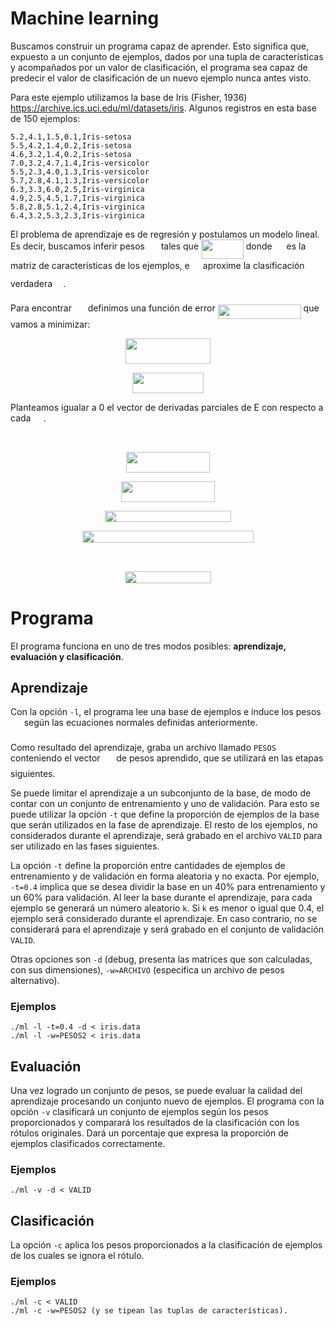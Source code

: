 # Machine learning

Buscamos construir un programa capaz de aprender. Esto significa que, expuesto a un conjunto de ejemplos, dados por una tupla de características y acompañados por un valor de clasificación, el programa sea capaz de predecir el valor de clasificación de un nuevo ejemplo nunca antes visto.

Para este ejemplo utilizamos la base de Iris (Fisher, 1936) https://archive.ics.uci.edu/ml/datasets/iris. Algunos registros en esta base de 150 ejemplos:

    5.2,4.1,1.5,0.1,Iris-setosa
    5.5,4.2,1.4,0.2,Iris-setosa
    4.6,3.2,1.4,0.2,Iris-setosa
    7.0,3.2,4.7,1.4,Iris-versicolor
    5.5,2.3,4.0,1.3,Iris-versicolor
    5.7,2.8,4.1,1.3,Iris-versicolor
    6.3,3.3,6.0,2.5,Iris-virginica
    4.9,2.5,4.5,1.7,Iris-virginica
    5.8,2.8,5.1,2.4,Iris-virginica
    6.4,3.2,5.3,2.3,Iris-virginica

El problema de aprendizaje es de regresión y postulamos un modelo lineal. Es decir, buscamos inferir pesos <img src="/tex/84c95f91a742c9ceb460a83f9b5090bf.svg?invert_in_darkmode&sanitize=true" align=middle width=17.80826024999999pt height=22.465723500000017pt/> tales que <img src="/tex/44dfb70f6cb7b8cbf207a44d953f0ea3.svg?invert_in_darkmode&sanitize=true" align=middle width=67.83093734999999pt height=31.141535699999984pt/> donde <img src="/tex/cbfb1b2a33b28eab8a3e59464768e810.svg?invert_in_darkmode&sanitize=true" align=middle width=14.908688849999992pt height=22.465723500000017pt/> es la matriz de características de los ejemplos, e <img src="/tex/e917ccfa010eeeb2e3795437b4409a24.svg?invert_in_darkmode&sanitize=true" align=middle width=13.19638649999999pt height=31.141535699999984pt/> aproxime la clasificación verdadera <img src="/tex/91aac9730317276af725abd8cef04ca9.svg?invert_in_darkmode&sanitize=true" align=middle width=13.19638649999999pt height=22.465723500000017pt/>.

Para encontrar <img src="/tex/84c95f91a742c9ceb460a83f9b5090bf.svg?invert_in_darkmode&sanitize=true" align=middle width=17.80826024999999pt height=22.465723500000017pt/> definimos una función de error <img src="/tex/68ffbd2936b035f51e14ebf3167b4a60.svg?invert_in_darkmode&sanitize=true" align=middle width=133.03245614999997pt height=22.648391699999998pt/> que vamos a minimizar:

<p align="center"><img src="/tex/2196a0cd525cc946fd0cec03f6e31d49.svg?invert_in_darkmode&sanitize=true" align=middle width=136.58967959999998pt height=41.10931275pt/></p>

<p align="center"><img src="/tex/8b6de22ec658a2615de5252e1968274d.svg?invert_in_darkmode&sanitize=true" align=middle width=113.7586659pt height=32.990165999999995pt/></p>

Planteamos igualar a 0 el vector de derivadas parciales de E con respecto a cada <img src="/tex/c2a29561d89e139b3c7bffe51570c3ce.svg?invert_in_darkmode&sanitize=true" align=middle width=16.41940739999999pt height=14.15524440000002pt/>.

<p align="center"><img src="/tex/5888e539dd8246d65b14f037eb9ba49d.svg?invert_in_darkmode&sanitize=true" align=middle width=67.5589002pt height=13.698590399999999pt/></p>

<p align="center"><img src="/tex/acb1976c116edef5fd693214c3bcec52.svg?invert_in_darkmode&sanitize=true" align=middle width=134.05747079999998pt height=32.990165999999995pt/></p>

<p align="center"><img src="/tex/78e264dae496f3cc660a61fbda9489c4.svg?invert_in_darkmode&sanitize=true" align=middle width=150.5551476pt height=32.990165999999995pt/></p>

<p align="center"><img src="/tex/fd2200b3604e37dc3266cd34f549c618.svg?invert_in_darkmode&sanitize=true" align=middle width=202.12300349999998pt height=18.7598829pt/></p>

<p align="center"><img src="/tex/dec0e578aaf655ad7b974087a8429872.svg?invert_in_darkmode&sanitize=true" align=middle width=274.747869pt height=18.7598829pt/></p>

<p align="center"><img src="/tex/d669a19aa0935129cc2baffee4817496.svg?invert_in_darkmode&sanitize=true" align=middle width=152.96368725pt height=17.8466442pt/></p>

<p align="center"><img src="/tex/fb8c2c21b54a75e4772e8e81d944e398.svg?invert_in_darkmode&sanitize=true" align=middle width=138.64877729999998pt height=18.7598829pt/></p>

# Programa

El programa funciona en uno de tres modos posibles: **aprendizaje, evaluación y clasificación**.

## Aprendizaje

Con la opción `-l`, el programa lee una base de ejemplos e induce los pesos <img src="/tex/84c95f91a742c9ceb460a83f9b5090bf.svg?invert_in_darkmode&sanitize=true" align=middle width=17.80826024999999pt height=22.465723500000017pt/> según las ecuaciones normales definidas anteriormente.

Como resultado del aprendizaje, graba un archivo llamado `PESOS` conteniendo el vector <img src="/tex/84c95f91a742c9ceb460a83f9b5090bf.svg?invert_in_darkmode&sanitize=true" align=middle width=17.80826024999999pt height=22.465723500000017pt/> de pesos aprendido, que se utilizará en las etapas siguientes.

Se puede limitar el aprendizaje a un subconjunto de la base, de modo de contar con un conjunto de entrenamiento y uno de validación. Para esto se puede utilizar la opción `-t` que define la proporción de ejemplos de la base que serán utilizados en la fase de aprendizaje. El resto de los ejemplos, no considerados durante el aprendizaje, será grabado en el archivo `VALID` para ser utilizado en las fases siguientes.

La opción `-t` define la proporción entre cantidades de ejemplos de entrenamiento y de validación en forma aleatoria y no exacta. Por ejemplo, `-t=0.4` implica que se desea dividir la base en un 40% para entrenamiento y un 60% para validación. Al leer la base durante el aprendizaje, para cada ejemplo se generará un número aleatorio `k`. Si `k` es menor o igual que 0.4, el ejemplo será considerado durante el aprendizaje. En caso contrario, no se considerará para el aprendizaje y será grabado en el conjunto de validación `VALID`.

Otras opciones son `-d` (debug, presenta las matrices que son calculadas, con sus dimensiones), `-w=ARCHIVO` (especifica un archivo de pesos alternativo).

### Ejemplos

    ./ml -l -t=0.4 -d < iris.data
    ./ml -l -w=PESOS2 < iris.data

## Evaluación

Una vez logrado un conjunto de pesos, se puede evaluar la calidad del aprendizaje procesando un conjunto nuevo de ejemplos. El programa con la opción `-v` clasificará un conjunto de ejemplos según los pesos proporcionados y comparará los resultados de la clasificación con los rótulos originales. Dará un porcentaje que expresa la proporción de ejemplos clasificados correctamente.

### Ejemplos

    ./ml -v -d < VALID
	

## Clasificación

La opción `-c` aplica los pesos proporcionados a la clasificación de ejemplos de los cuales se ignora el rótulo.

### Ejemplos

    ./ml -c < VALID
    ./ml -c -w=PESOS2 (y se tipean las tuplas de características). 


